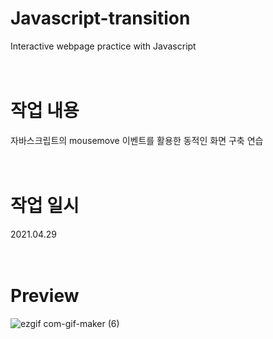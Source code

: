 # Javascript-transition
Interactive webpage practice with Javascript
<br><br><br>
# 작업 내용
자바스크립트의 mousemove 이벤트를 활용한 동적인 화면 구축 연습
<br><br><br>
# 작업 일시
2021.04.29
<br><br><br>
# Preview
![ezgif com-gif-maker (6)](https://user-images.githubusercontent.com/76423949/116517228-a1d7b400-a909-11eb-82e9-03c78c9079fe.gif)

